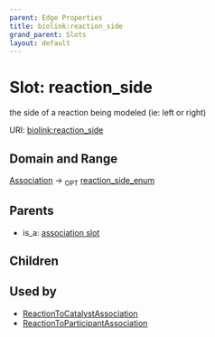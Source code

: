 ```yaml
---
parent: Edge Properties
title: biolink:reaction_side
grand_parent: Slots
layout: default
---
```


# Slot: reaction_side


the side of a reaction being modeled (ie: left or right)

URI: [biolink:reaction_side](https://w3id.org/biolink/vocab/reaction_side)

## Domain and Range

[Association](Association.md) ->  <sub>OPT</sub> [reaction_side_enum](reaction_side_enum.md)

## Parents

 *  is_a: [association slot](association_slot.md)

## Children


## Used by

 * [ReactionToCatalystAssociation](ReactionToCatalystAssociation.md)
 * [ReactionToParticipantAssociation](ReactionToParticipantAssociation.md)
